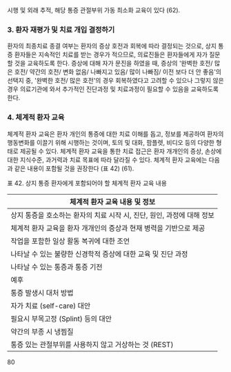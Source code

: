 시행 및 외래 추적, 해당 통증 관절부위 가동 최소화 교육이 있다 (62).

### 3. 환자 재평가 및 치료 개입 결정하기

환자의 최종치료 종결 여부는 환자의 증상 호전과 회복에 따라 결정되는 것으로, 상지 통증 환자들은 지속적인 치료를 받는 경우가 적으므로, 의료진들은 환자들에게 자가 질문할 것을 교육하도록 한다. 증상에 대해 자가 문진을 하였을 때, 증상의 '완벽한 호전/ 많은 호전/ 약간의 호전/ 변화 없음/ 나빠지고 있음/ 많이 나빠짐/ 이전 보다 더 안 좋음'의 선택지 중, '완벽한 호전/ 많은 호전'의 경우 회복하였다고 고려할 수 있으나 그렇지 않은 경우 의료기관에 와서 추가적인 진단과정 및 치료과정이 필요할 수 있음을 교육하도록 한다.

### 4. 체계적 환자 교육

체계적 환자 교육은 환자 개인의 통증에 대한 치료 이해를 돕고, 정보를 제공하여 환자의 행동변화를 이끌기 위해 시행하는 것이며, 토의 및 대화, 팜플렛, 비디오 등의 다양한 형태로 제공될 수 있다. 체계적 환자 교육을 통한 치료 접근은 환자 개개인의 증상, 손상에 대한 지식수준, 과거력과 치료 목표에 따라 달라질 수 있다. 체계적 환자 교육에는 다음과 같은 내용이 포함될 것을 권장한다 (표 42) (61).

표 42. 상지 통증 환자에게 포함되어야 할 체계적 환자 교육 내용

| 체계적 환자 교육 내용 및 정보 |
|---|
| 상지 통증을 호소하는 환자의 치료 시작 시, 진단, 원인, 과정에 대해 정보 |
| 체계적 환자 교육을 환자 개개인의 증상과 현재 병력을 기반으로 제공 |
| 작업을 포함한 일상 활동 복귀에 대한 조언 |
| 나타날 수 있는 불량한 신경학적 증상에 대한 교육 및 진단 과정 |
| 나타날 수 있는 통증과 통증 기전 |
| 예후 |
| 통증 발생시 대처 방법 |
| 자가 치료 (self-care) 대안 |
| 필요시 부목고정 (Splint) 등의 대안 |
| 약간의 부종 시 냉찜질 |
| 통증 있는 관절부위를 사용하지 않고 거상하는 것 (REST) |

<PAGE>80
